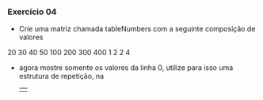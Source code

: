 ### Exercício 04

- Crie uma matriz chamada tableNumbers com a seguinte composição de valores

20 30 40 50
100 200 300 400
1 2 2 4

- agora mostre somente os valores da linha 0, utilize para isso uma estrutura de repetição, na <table> <tr> <td>